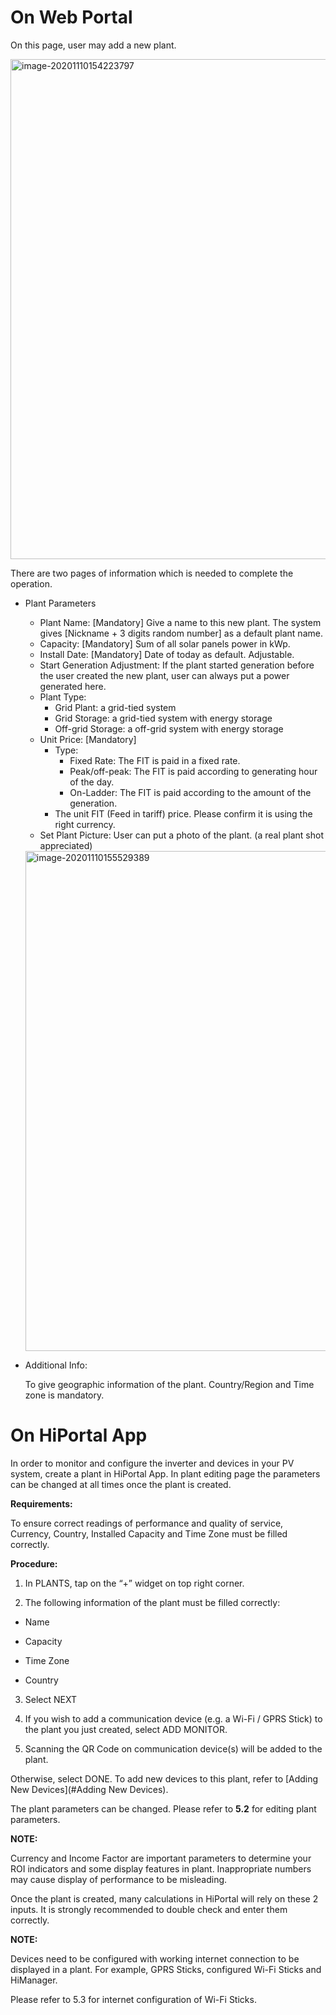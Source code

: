 # On Web Portal

On this page, user may add a new plant.

 <img src="https://i.loli.net/2020/11/10/f1AkJUMBglSXeoL.png" alt="image-20201110154223797" width =800 />

There are two pages of information which is needed to complete the operation.

- Plant Parameters

  - Plant Name: [Mandatory] Give a name to this new plant. The system gives [Nickname + 3 digits random number] as a default plant name.
  - Capacity: [Mandatory] Sum of all solar panels power in kWp.
  - Install Date: [Mandatory] Date of today as default. Adjustable.
  - Start Generation Adjustment: If the plant started generation before the user created the new plant, user can always put a power generated here.
  - Plant Type: 
    - Grid Plant: a grid-tied system
    - Grid Storage: a grid-tied system with energy storage
    - Off-grid Storage: a off-grid system with energy storage
  - Unit Price: [Mandatory] 
    - Type:
      - Fixed Rate: The FIT is paid in a fixed rate.
      - Peak/off-peak: The FIT is paid according to generating hour of the day.
      - On-Ladder: The FIT is paid according to the amount of the generation.
    - The unit FIT (Feed in tariff) price. Please confirm it is using the right currency.
  - Set Plant Picture: User can put a photo of the plant. (a real plant shot appreciated)

   <img src="https://i.loli.net/2020/11/10/y4YLxzrVA3F2Ofv.png" alt="image-20201110155529389" width = 800 />

- Additional Info:

  To give geographic information of the plant. Country/Region and Time zone is mandatory.

# On HiPortal App
In order to monitor and configure the inverter and devices in your PV system, create a plant in HiPortal App. In plant editing page the parameters can be changed at all times once the plant is created.

**Requirements:**

To ensure correct readings of performance and quality of service, Currency, Country, Installed Capacity and Time Zone must be filled correctly.

**Procedure:**

1. In PLANTS, tap on the “+” widget on top right corner.

2. The following information of the plant must be filled correctly: 

- Name

- Capacity

- Time Zone

- Country


3. Select NEXT

4. If you wish to add a communication device (e.g. a Wi-Fi / GPRS Stick) to the plant you just created, select ADD MONITOR.

5. Scanning the QR Code on communication device(s) will be added to the plant.

Otherwise, select DONE. To add new devices to this plant, refer to [Adding New Devices](#Adding New Devices). 

The plant parameters can be changed. Please refer to **5.2** for editing plant parameters. 

**NOTE:**

Currency and Income Factor are important parameters to determine your ROI indicators and some display features in plant. Inappropriate numbers may cause display of performance to be misleading.

Once the plant is created, many calculations in HiPortal will rely on these 2 inputs. It is strongly recommended to double check and enter them correctly.

**NOTE:**

Devices need to be configured with working internet connection to be displayed in a plant. For example, GPRS Sticks, configured Wi-Fi Sticks and HiManager.

Please refer to 5.3 for internet configuration of Wi-Fi Sticks.

